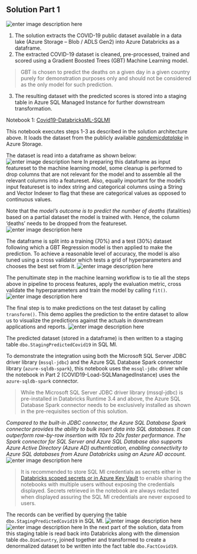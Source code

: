 ## Solution Part 1
![enter image description here](https://github.com/mokabiru/databrickssqlmi/raw/master/media/Solution%20Architecture%20Numbered%20.jpg)

1. The solution extracts the COVID-19 public dataset available in a data lake (Azure Storage – Blob / ADLS Gen2) into Azure Databricks as a dataframe.
2. The extracted COVID-19 dataset is cleaned, pre-processed, trained and scored using a Gradient Boosted Trees (GBT) Machine Learning model.
> GBT is chosen to predict the deaths on a given day in a given country
> purely for demonstration purposes only and should not be considered as
> the only model for such prediction.
3. The resulting dataset with the predicted scores is stored into a staging table in Azure SQL Managed Instance for further downstream transformation.

Notebook 1: [Covid19-DatabricksML-SQLMI](https://github.com/mokabiru/databrickssqlmi/blob/master/DatabricksNotebooks/Covid19-DatabricksML-SQLMI.dbc)

This notebook executes steps 1-3 as described in the solution architecture above. It loads the dataset from the publicly available _[pandemicdatalake](https://azure.microsoft.com/en-au/services/open-datasets/catalog/ecdc-covid-19-cases/)_ in Azure Storage.

The dataset is read into a dataframe as shown below:
![enter image description here](https://github.com/mokabiru/databrickssqlmi/raw/master/media/readdf1.png)
In preparing this dataframe as input featureset to the machine learning model, some cleanup is performed to drop columns that are not relevant for the model and to assemble all the relevant columns into a featureset. Also, equally important for the model’s input featureset is to index string and categorical columns using a String and Vector Indexer to flag that these are categorical values as opposed to continuous values.

Note that the *model’s outcome is to predict the number of deaths* (fatalities) based on a partial dataset the model is trained with. Hence, the column ‘deaths’ needs to be dropped from the featureset.
![enter image description here](https://github.com/mokabiru/databrickssqlmi/raw/master/media/features1.png)

The dataframe is split into a training (70%) and a test (30%) dataset following which a GBT Regression model is then applied to make the prediction. To achieve a reasonable level of accuracy, the model is also tuned using a cross validator which tests a grid of hyperparameters and chooses the best set from it.
![enter image description here](https://github.com/mokabiru/databrickssqlmi/raw/master/media/GBT.png)

The penultimate step in the machine learning workflow is to tie all the steps above in pipeline to process features, apply the evaluation metric, cross validate the hyperparameters and train the model by calling `fit()`.
![enter image description here](https://github.com/mokabiru/databrickssqlmi/raw/master/media/train.png)

The final step is to make predictions on the test dataset by calling `transform()`. This demo applies the prediction to the entire dataset to allow us to visualize the predictions against the actuals in downstream applications and reports.
![enter image description here](https://github.com/mokabiru/databrickssqlmi/raw/master/media/transform1.png)

The predicted dataset (stored in a dataframe) is then written to a staging table `dbo.StagingPredictedCovid19` in SQL MI.<BR>

To demonstrate the integration using both the Microsoft SQL Server JDBC driver library (`mssql-jdbc`) and the Azure SQL Database Spark connector library (`azure-sqldb-spark`), this notebook uses the `mssql-jdbc` driver while the notebook in Part 2 (COVID19-Load-SQLManagedInstance) uses the `azure-sqldb-spark` connector.

> While the Microsoft SQL Server JDBC driver library (mssql-jdbc) is pre-installed in Databricks Runtime 3.4 and above, the Azure SQL Database Spark connector needs to be exclusively installed as shown in the pre-requisites section of this solution.

*Compared to the built-in JDBC connector, the Azure SQL Database Spark connector provides the ability to bulk insert data into SQL databases. It can outperform row-by-row insertion with 10x to 20x faster performance. The Spark connector for SQL Server and Azure SQL Database also supports Azure Active Directory (Azure AD) authentication, enabling connectivity to Azure SQL databases from Azure Databricks using an Azure AD account.*
![enter image description here](https://github.com/mokabiru/databrickssqlmi/raw/master/media/notebook1-writetoMI.png)

> It is recommended to store SQL MI credentials as secrets either in [Databricks scoped secrets or in Azure Key Vault](https://docs.microsoft.com/en-us/azure/databricks/security/secrets/secret-scopes) to enable sharing the notebooks with multiple users without exposing the credentials displayed. Secrets retrieved in the notebook are always redacted when displayed assuring the SQL MI credentials are
> never exposed to users.

The records can be verified by querying the table `dbo.StagingPredictedCovid19` in SQL MI.
![enter image description here](https://github.com/mokabiru/databrickssqlmi/raw/master/media/SQLMInotebook1screenshot.png)
![enter image description here](https://github.com/mokabiru/databrickssqlmi/raw/master/media/stagingtableresults.png)
In the next part of the solution, data from this staging table is read back into Databricks along with the dimension table `dbo.DimCountry`, joined together and transformed to create a denormalized dataset to be written into the fact table `dbo.FactCovid19`.

